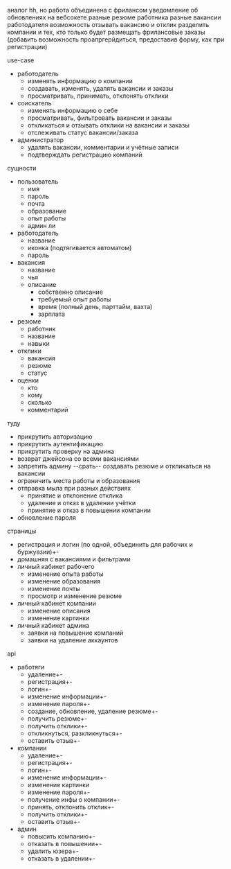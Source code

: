 аналог hh, но работа объединена с фрилансом
уведомление об обновлениях на вебсокете
разные резюме работника
разные вакансии работодателя
возможность отзывать вакансию и отклик
разделить компании и тех, кто только будет размещать фрилансовые заказы (добавить возможность проапргерйдиться, предоставив форму, как при регистрации)


use-case
- работодатель
  - изменять информацию о компании
  - создавать, изменять, удалять вакансии и заказы
  - просматривать, принимать, отклонять отклики
- соискатель
  - изменять информацию о себе
  - просматривать, фильтровать вакансии и заказы
  - откликаться и отзывать отклики на вакансии и заказы
  - отслеживать статус вакансии/заказа
- администратор
  - удалять вакансии, комментарии и учётные записи
  - подтверждать регистрацию компаний

сущности
- пользователь
  - имя
  - пароль
  - почта
  - образование
  - опыт работы
  - админ ли
- работодатель
  - название
  - иконка (подтягивается автоматом)
  - пароль
- вакансия
  - название
  - чья
  - описание
    - собственно описание
    - требуемый опыт работы
    - время (полный день, парттайм, вахта)
    - зарплата
- резюме
  - работник
  - название
  - навыки
- отклики
  - вакансия
  - резюме
  - статус
- оценки
  - кто
  - кому
  - сколько
  - комментарий
  

туду
- прикрутить авторизацию
- прикрутить аутентификацию
- прикрутить проверку на админа
- возврат джейсона со всеми вакансиями
- запретить админу --срать-- создавать резюме и откликаться на вакансии
- ограничить места работы и образования
- отправка мыла при разных действиях
  - принятие и отклонение отклика
  - удаление и отказ в удалении учётки
  - принятие и отказ в повышении компании
- обновление пароля

страницы
- регистрация и логин (по одной, объединить для рабочих и буржуазии)+-
- домашняя с вакансиями и фильтрами
- личный кабинет рабочего
  - изменение опыта работы
  - изменение образования
  - изменение почты
  - просмотр и изменение резюме
- личный кабинет компании
  - изменение описания
  - изменение картинки
- личный кабинет админа
  - заявки на повышение компаний
  - заявки на удаление аккаунтов
  
api
- работяги
  - удаление+-
  - регистрация+-
  - логин+-
  - изменение информации+-
  - изменение пароля+-
  - создание, обновление, удаление резюме+-
  - получить резюме+-
  - получить отклики+-
  - откликнуться, разкликнуться+-
  - оставить отзыв+-
- компании
  - удаление+-
  - регистрация+-
  - логин+-
  - изменение информации+-
  - изменение картинки
  - изменение пароля+-
  - получение инфы о компании+-
  - принять, отклонить отклик+-
  - получить отклики+-
  - оставить отзыв+-
- админ
  - повысить компанию+-
  - отказать в повышении+-
  - удалить юзера+-
  - отказать в удалении+-